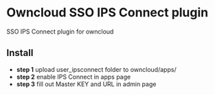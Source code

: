 # Owncloud SSO IPS Connect plugin

SSO IPS Connect plugin for owncloud

## Install

* **step 1** upload user_ipsconnect folder to owncloud/apps/
* **step 2** enable IPS Connect in apps page
* **step 3** fill out Master KEY and URL in admin page